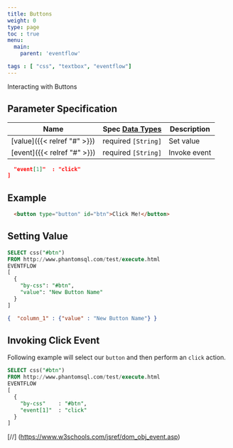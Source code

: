 ```yaml
---
title: Buttons
weight: 0
type: page
toc : true
menu:
  main:
    parent: 'eventflow'

tags : [ "css", "textbox", "eventflow"]
---
```


Interacting with Buttons


## Parameter Specification

| Name       	                                           | Spec [Data Types](/syntax/datatypes) | Description
| -------------	                                         | ------------------------------------ | -----------------
| [value]({{< relref  "#" >}})                           | required `[String]`                  | Set value
| [event]({{< relref  "#" >}})                           | required `[String]`                  | Invoke event



```json
  "event[1]"  : "click"
]
```
 
## Example 


```html
  <button type="button" id="btn">Click Me!</button>
```
## Setting Value

```sql
SELECT css("#btn") 
FROM http://www.phantomsql.com/test/execute.html 
EVENTFLOW
[
  {
    "by-css": "#btn",
    "value": "New Button Name"   
  }
]
```

```json
{  "column_1" : {"value" : "New Button Name"} }
```

## Invoking Click Event

Following example will select our `button` and then perform an `click` action.

```sql
SELECT css("#btn") 
FROM http://www.phantomsql.com/test/execute.html 
EVENTFLOW
[
  {
    "by-css"    : "#btn",
    "event[1]"  : "click"
  }
]
```

[//] (https://www.w3schools.com/jsref/dom_obj_event.asp)
